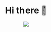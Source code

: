 <div align="center">
  <h1>
    Hi there 👋
  </h1>
</div>

<div align="center">
  <img src="https://media2.giphy.com/media/v1.Y2lkPTc5MGI3NjExeDRhbGlkNTZoeHMxaWd3NmhiZGNnMmtvZmNtYmNpaHVjY292aXRwYyZlcD12MV9pbnRlcm5hbF9naWZfYnlfaWQmY3Q9Zw/YQitE4YNQNahy/giphy.gif" />
</div>
